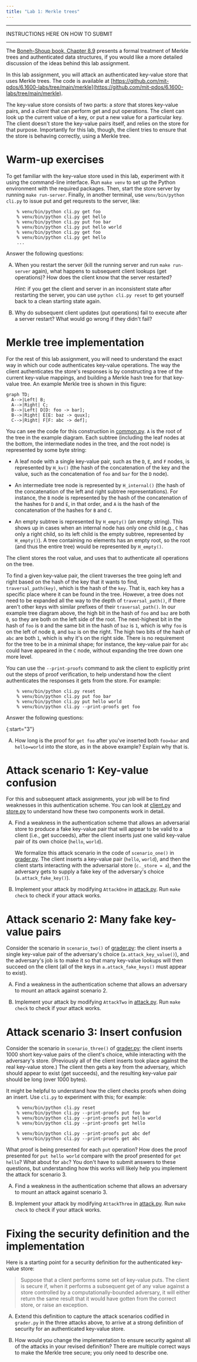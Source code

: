 ```yaml
---
title: "Lab 1: Merkle trees"
---
```


<style type="text/css">
    ol { list-style-type: upper-alpha; }
</style>

<hr>

INSTRUCTIONS HERE ON HOW TO SUBMIT

<hr>

The [Boneh-Shoup book, Chapter 8.9](https://toc.cryptobook.us/book.pdf)
presents a formal treatment of Merkle trees and authenticated data
structures, if you would like a more detailed discussion of the ideas
behind this lab assignment.

In this lab assignment, you will attack an authenticated
key-value store that uses Merkle trees.  The code is available at
[https://github.com/mit-pdos/6.1600-labs/tree/main/merkle](https://github.com/mit-pdos/6.1600-labs/tree/main/merkle).

The key-value store consists of two parts: a _store_ that stores
key-value pairs, and a _client_ that can perform get and put operations.
The client can look up the current value of a key, or put a new value for
a particular key.  The client doesn't store the key-value pairs itself,
and relies on the store for that purpose.  Importantly for this lab,
though, the client tries to ensure that the store is behaving correctly,
using a Merkle tree.


# Warm-up exercises

To get familiar with the key-value store used in this lab, experiment
with it using the command-line interface.  Run `make venv` to set up
the Python environment with the required packages.  Then, start the store
server by running `make run-server`.  Finally, in another terminal, use
`venv/bin/python cli.py` to issue put and get requrests to the server, like:

```
    % venv/bin/python cli.py get foo
    % venv/bin/python cli.py get hello
    % venv/bin/python cli.py put foo bar
    % venv/bin/python cli.py put hello world
    % venv/bin/python cli.py get foo
    % venv/bin/python cli.py get hello
    ...
```

Answer the following questions:

1. When you restart the server (kill the running server and run
  `make run-server` again), what happens to subsequent client lookups
  (get operations)?  How does the client know that the server restarted?

    _Hint:_ if you get the client and server in an inconsistent state after
  restarting the server, you can use `python cli.py reset` to get yourself
  back to a clean starting state again.

2. Why do subsequent client updates (put operations) fail to execute
  after a server restart?  What would go wrong if they didn't fail?


# Merkle tree implementation

For the rest of this lab assignment, you will need to understand the
exact way in which our code authenticates key-value operations.
The way the client authenticates the store's responses is by constructing
a tree of the current key-value mappings, and building a Merkle hash tree
for that key-value tree.  An example Merkle tree is shown in this figure:

```mermaid
graph TD;
  A-->|Left| B;
  A-->|Right| C;
  B-->|Left| D[D: foo -> bar];
  B-->|Right| E[E: baz -> quux];
  C-->|Right| F[F: abc -> def];
```

You can see the code for this construction in
[common.py](https://github.com/mit-pdos/6.1600-labs/blob/main/merkle/common.py).
`A` is the root of the tree in the example diagram.  Each subtree (including
the leaf nodes at the bottom, the intermediate nodes in the tree, and the root
node) is represented by some byte string:

- A leaf node with a single key-value pair, such as the `D`, `E`, and `F` nodes,
  is represented by `H_kv()` (the hash of the concatenation of the key and the
  value, such as the concatenation of `foo` and `bar` for the `D` node).

- An intermediate tree node is represented by `H_internal()` (the hash of the
  concatenation of the left and right subtree representations).
  For instance, the `B` node is represented by the hash of the concatenation
  of the hashes for `D` and `E`, in that order, and `A` is the hash of
  the concatenation of the hashes for `B` and `C`.

- An empty subtree is represented by `H_empty()` (an empty string).
  This shows up in cases when an internal node has only one child (e.g.,
  `C` has only a right child, so its left child is the empty subtree,
  represented by `H_empty()`).  A tree containing no elements has an
  empty root, so the root (and thus the entire tree) would be represented
  by `H_empty()`.

The client stores the root value, and uses that to authenticate all
operations on the tree.

To find a given key-value pair, the client traverses the tree going
left and right based on the hash of the key that it wants to find,
`traversal_path(key)`, which is the hash of the `key`.  That is,
each key has a specific place where it can be found in the tree.
However, a tree does not need to be expanded all the way to the depth of
`traversal_path()`, if there aren't other keys with similar prefixes of
their `traversal_path()`.  In our example tree diagram above, the high
bit in the hash of `foo` and `baz` are both `0`, so they are both on the
left side of the root.  The next-highest bit in the hash of `foo` is `0`
and the same bit in the hash of `baz` is `1`, which is why `foo` is on
the left of node `B`, and `baz` is on the right.  The high two bits of
the hash of `abc` are both `1`, which is why it's on the right side.
There is no requirement for the tree to be in a minimal shape; for
instance, the key-value pair for `abc` could have appeared in the `C`
node, without expanding the tree down one more level.

You can use the `--print-proofs` command to ask the client to explicitly
print out the steps of proof verification, to help understand how the
client authenticates the responses it gets from the store.  For example:

```
    % venv/bin/python cli.py reset
    % venv/bin/python cli.py put foo bar
    % venv/bin/python cli.py put hello world
    % venv/bin/python cli.py --print-proofs get foo
```

Answer the following questions:

{:start="3"}
1. How long is the proof for `get foo` after you've inserted both
  `foo=bar` and `hello=world` into the store, as in the above example?
  Explain why that is.


# Attack scenario 1: Key-value confusion

For this and subsequent attack assignments, your job will be
to find weaknesses in this authentication scheme.  You can look at
[client.py](https://github.com/mit-pdos/6.1600-labs/blob/main/merkle/client.py)
and
[store.py](https://github.com/mit-pdos/6.1600-labs/blob/main/merkle/store.py)
to understand how these two components work in detail.

1. Find a weakness in the authentication scheme that allows an adversarial
  store to produce a fake key-value pair that will appear to be valid to a client
  (i.e., get succeeds), after the client inserts just one valid key-value pair of
  its own choice (`hello`, `world`).

   We formalize this attack scenario in the code of `scenario_one()` in
   [grader.py](https://github.com/mit-pdos/6.1600-labs/blob/main/merkle/grader.py).
   The client inserts a key-value pair (`hello`, `world`), and then the client
   starts interacting with the adversarial store (`c._store = a`), and the adversary
   gets to supply a fake key of the adversary's choice (`a.attack_fake_key()`).

2. Implement your attack by modifying `AttackOne` in
  [attack.py](https://github.com/mit-pdos/6.1600-labs/blob/main/merkle/attack.py).
  Run `make check` to check if your attack works.


# Attack scenario 2: Many fake key-value pairs

Consider the scenario in `scenario_two()` of
[grader.py](https://github.com/mit-pdos/6.1600-labs/blob/main/merkle/grader.py):
the client inserts a single key-value pair of the adversary's choice
(`a.attack_key_value()`), and the adversary's job is to make it so that
many key-value lookups will then succeed on the client (all of the keys in
`a.attack_fake_keys()` must appear to exist).

1. Find a weakness in the authentication scheme that allows an adversary to
  mount an attack against scenario 2.

2. Implement your attack by modifying `AttackTwo` in
  [attack.py](https://github.com/mit-pdos/6.1600-labs/blob/main/merkle/attack.py).
  Run `make check` to check if your attack works.


# Attack scenario 3: Insert confusion

Consider the scenario in `scenario_three()` of
[grader.py](https://github.com/mit-pdos/6.1600-labs/blob/main/merkle/grader.py):
the client inserts 1000 short key-value pairs of the client's choice,
while interacting with the adversary's store.  (Previously all of
the client inserts took place against the real key-value store.)
The client then gets a key from the adversary, which should appear to
exist (get succeeds), and the resulting key-value pair should be long
(over 1000 bytes).

It might be helpful to understand how the client checks proofs when doing
an insert.  Use `cli.py` to experiment with this; for example:

```
    % venv/bin/python cli.py reset
    % venv/bin/python cli.py --print-proofs put foo bar
    % venv/bin/python cli.py --print-proofs put hello world
    % venv/bin/python cli.py --print-proofs get hello

    % venv/bin/python cli.py --print-proofs put abc def
    % venv/bin/python cli.py --print-proofs get abc
```

What proof is being presented for each `put` operation?  How does the
proof presented for `put hello world` compare with the proof presented for
`get hello`?  What about for `abc`?  You don't have to submit answers
to these questions, but understanding how this works will likely help
you implement the attack for scenario 3.

1. Find a weakness in the authentication scheme that allows an adversary to
  mount an attack against scenario 3.

2. Implement your attack by modifying `AttackThree` in
  [attack.py](https://github.com/mit-pdos/6.1600-labs/blob/main/merkle/attack.py).
  Run `make check` to check if your attack works.


# Fixing the security definition and the implementation

Here is a starting point for a security definition for the authenticated
key-value store:

> Suppose that a client performs some set of key-value puts.
> The client is secure if, when it performs a subsequent get
> of any value against a store controlled by a computationally-bounded adversary,
> it will either return the same result that it would have gotten from the
> correct store, or raise an exception.

1. Extend this definition to capture the attack scenarios codified
   in `grader.py` in the three attacks above, to arrive at a strong
   definition of security for an authenticated key-value store.

2. How would you change the implementation to ensure security against all
   of the attacks in your revised definition?  There are multiple correct
   ways to make the Merkle tree secure; you only need to describe one.
